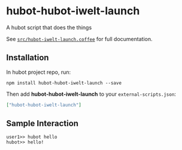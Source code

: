 # hubot-hubot-iwelt-launch

A hubot script that does the things

See [`src/hubot-iwelt-launch.coffee`](src/hubot-iwelt-launch.coffee) for full documentation.

## Installation

In hubot project repo, run:

`npm install hubot-hubot-iwelt-launch --save`

Then add **hubot-hubot-iwelt-launch** to your `external-scripts.json`:

```json
["hubot-hubot-iwelt-launch"]
```

## Sample Interaction

```
user1>> hubot hello
hubot>> hello!
```
